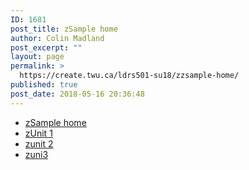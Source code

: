 ```yaml
---
ID: 1681
post_title: zSample home
author: Colin Madland
post_excerpt: ""
layout: page
permalink: >
  https://create.twu.ca/ldrs501-su18/zzsample-home/
published: true
post_date: 2018-05-16 20:36:48
---
```

<!--themify_builder_static-->
<ul id="menu-main">
 	<li id="menu-item-1697"><a href="https://create.twu.ca/ldrs501-su18/zzsample-home/">zSample home</a></li>
 	<li id="menu-item-1696"><a href="https://create.twu.ca/ldrs501-su18/zunit-1/">zUnit 1</a></li>
 	<li id="menu-item-1695"><a href="https://create.twu.ca/ldrs501-su18/zunit-2/">zunit 2</a></li>
 	<li id="menu-item-1694"><a href="https://create.twu.ca/ldrs501-su18/zuni3/">zuni3</a></li>
</ul>
<!--/themify_builder_static-->